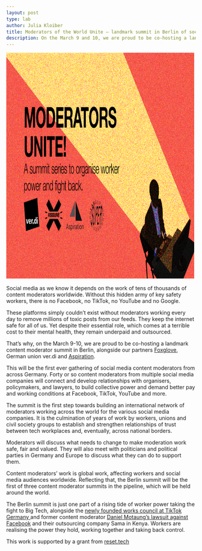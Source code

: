 ```yaml
---
layout: post
type: lab
author: Julia Kloiber
title: Moderators of the World Unite – landmark summit in Berlin of social media content moderators fighting for fairer workplaces
description: On the March 9 and 10, we are proud to be co-hosting a landmark content moderator summit in Berlin, alongside our partners Foxglove, German union ver.di and Aspiration Tech.
---
```



<img src="/assets/img/blog/moderators.png" alt="Image saying Moderators unite" width="500" height="600">

<p>
Social media as we know it depends on the work of tens of thousands of content moderators worldwide. Without this hidden army of key safety workers, there is no Facebook, no TikTok, no YouTube and no Google.
</p>
<p>
These platforms simply couldn’t exist without moderators working every day to remove millions of toxic posts from our feeds. They keep the internet safe for all of us. Yet despite their essential role, which comes at a terrible cost to their mental health, they remain underpaid and outsourced.
</p>
<p>
That’s why, on the March 9-10, we are proud to be co-hosting a landmark content moderator summit in Berlin, alongside our partners <a href="https://www.foxglove.org.uk/">Foxglove</a>, German union ver.di and <a href="https://aspirationtech.org/">Aspiration</a>.
</p>
<p>
This will be the first ever gathering of social media content moderators from across Germany. Forty or so content moderators from multiple social media companies will connect and develop relationships with organisers, policymakers, and lawyers, to build collective power and demand better pay and working conditions at Facebook, TikTok, YouTube and more.
</p>
<p>
The summit is the first step towards building an international network of moderators working across the world for the various social media companies. It is the culmination of years of work by workers, unions and civil society groups to establish and strengthen relationships of trust between tech workplaces and, eventually, across national borders.
</p>
<p>
Moderators will discuss what needs to change to make moderation work safe, fair and valued. They will also meet with politicians and political parties in Germany and Europe to discuss what they can do to support them. 
</p>
<p>
Content moderators’ work is global work, affecting workers and social media audiences worldwide. Reflecting that, the Berlin summit will be the first of three content moderator summits in the pipeline, which will be held around the world. 
</p>
<p>
The Berlin summit is just one part of a rising tide of worker power taking the fight to Big Tech, alongside the <a href="https://mmm.verdi.de/medienwirtschaft/tiktok-hat-erstmals-einen-betriebsrat-84757">newly founded works council at TikTok Germany </a> and former content moderator <a href="https://time.com/6253180/meta-kenya-lawsuit-motaung/">Daniel Motaung’s lawsuit against Facebook</a> and their outsourcing company Sama in Kenya. Workers are realising the power they hold, working together and taking back control. 
</p>
<p> This work is supported by a grant from <a href="https://www.reset.tech/">reset.tech</a> </p>
